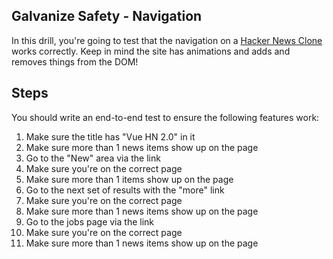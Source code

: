 ## Galvanize Safety - Navigation

In this drill, you're going to test that the navigation on a [Hacker News Clone](https://e2e-hackernews.herokuapp.com/) works correctly. Keep in mind the site has animations and adds and removes things from the DOM!

## Steps

You should write an end-to-end test to ensure the following features work:

1. Make sure the title has "Vue HN 2.0" in it
1. Make sure more than 1 news items show up on the page
1. Go to the "New" area via the link
1. Make sure you're on the correct page
1. Make sure more than 1 items show up on the page
1. Go to the next set of results with the "more" link
1. Make sure you're on the correct page
1. Make sure more than 1 news items show up on the page
1. Go to the jobs page via the link
1. Make sure you're on the correct page
1. Make sure more than 1 news items show up on the page
